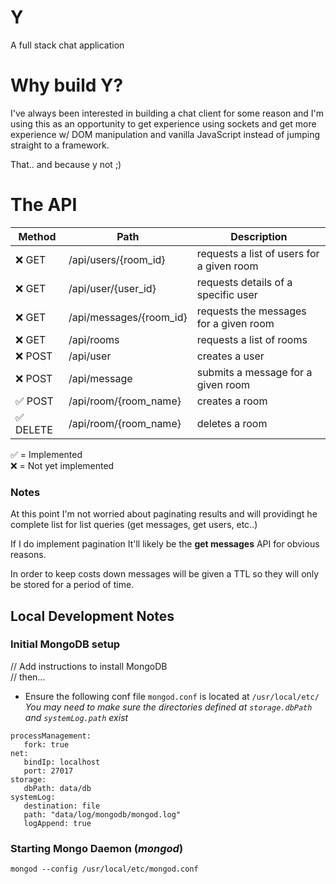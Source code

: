 # Y
A full stack chat application

# Why build Y?
I've always been interested in building a chat client for some reason and I'm using this as an opportunity to get experience using sockets and get more experience w/ DOM manipulation and vanilla JavaScript instead of jumping straight to a framework.

That.. and because y not ;)

# The API

|Method|Path|Description|
|--|--|--|
|❌ GET|/api/users/{room_id}|requests a list of users for a given room|
|❌ GET|/api/user/{user_id}|requests details of a specific user|
|❌ GET|/api/messages/{room_id}|requests the messages for a given room|
|❌ GET|/api/rooms|requests a list of rooms|
|❌ POST|/api/user|creates a user|
|❌ POST|/api/message|submits a message for a given room|
|✅ POST|/api/room/{room_name}|creates a room|
|✅ DELETE|/api/room/{room_name}|deletes a room|  

✅ = Implemented  
❌ = Not yet implemented

### Notes
At this point I'm not worried about paginating results and will providingt he complete list for list queries (get messages, get users, etc..)

If I do implement pagination It'll likely be the **get messages** API for obvious reasons.

In order to keep costs down messages will be given a TTL so they will only be stored for a period of time.


## Local Development Notes
### Initial MongoDB setup
// Add instructions to install MongoDB  
// then...
- Ensure the following conf file `mongod.conf` is located at `/usr/local/etc/`
*You may need to make sure the directories defined at `storage.dbPath` and `systemLog.path` exist*
```
processManagement:
   fork: true
net:
   bindIp: localhost
   port: 27017
storage:
   dbPath: data/db
systemLog:
   destination: file
   path: "data/log/mongodb/mongod.log"
   logAppend: true

```
### Starting Mongo Daemon (*mongod*)
```
mongod --config /usr/local/etc/mongod.conf
```